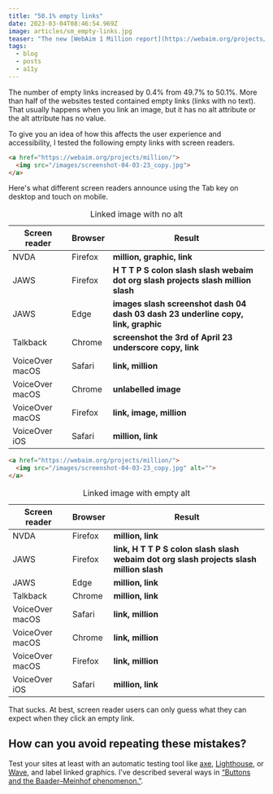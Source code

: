 ```yaml
---
title: "50.1% empty links"
date: 2023-03-04T08:46:54.969Z
image: articles/sm_empty-links.jpg
teaser: "The new [WebAim 1 Million report](https://webaim.org/projects/million/) was recently published, and the results are sobering. Compared to the previous year, 0.5% fewer websites contained automatically detectable accessibility issues, but the total number of erroneous websites is still 96.3%."
tags:
  - blog
  - posts
  - a11y
---
```

The number of empty links increased by 0.4% from 49.7% to 50.1%. More than half of the websites tested contained empty links (links with no text). 
That usually happens when you link an image, but it has no alt attribute or the alt attribute has no value. 

To give you an idea of how this affects the user experience and accessibility, I tested the following empty links with screen readers.


```html
<a href="https://webaim.org/projects/million/">
  <img src="/images/screenshot-04-03-23_copy.jpg">
</a>
```

Here's what different screen readers announce using the Tab key on desktop and touch on mobile.


<table>
<caption>Linked image with no alt</caption>
<thead>
<tr>
  <th>Screen reader</th>
  <th>Browser</th>
  <th>Result</th>
</tr>
</thead>

<tbody>
<tr>
  <td>NVDA</td>
  <td>Firefox</td>
  <td><strong>million, graphic, link</strong></td>
</tr>
<tr>
  <td>JAWS</td>
  <td>Firefox</td>
  <td><strong>H T T P S colon slash slash webaim dot org slash projects slash million slash</strong></td>
</tr>
<tr>
  <td>JAWS</td>
  <td>Edge</td>
  <td><strong>images slash screenshot dash 04 dash 03 dash 23 underline copy, link, graphic</strong></td>
</tr>
<tr>
  <td>Talkback</td>
  <td>Chrome</td>
  <td><strong>screenshot the 3rd of April 23 underscore copy, link</strong></td>
</tr>
<tr>
  <td>VoiceOver macOS</td>
  <td>Safari</td>
  <td><strong>link, million </strong></td>
</tr>
<tr>
  <td>VoiceOver macOS</td>
  <td>Chrome</td>
  <td><strong>unlabelled image</strong></td>
</tr>
<tr>
  <td>VoiceOver macOS</td>
  <td>Firefox</td>
  <td><strong>link, image, million </strong></td>
</tr>
<tr>
  <td>VoiceOver iOS</td>
  <td>Safari</td>
  <td><strong>million, link</strong></td>
</tr>
</tbody>

</table>


```html
<a href="https://webaim.org/projects/million/">
  <img src="/images/screenshot-04-03-23_copy.jpg" alt="">
</a>
```

<table>
<caption>Linked image with empty alt</caption>
<thead>
<tr>
  <th>Screen reader</th>
  <th>Browser</th>
  <th>Result</th>
</tr>
</thead>

<tbody>
<tr>
  <td>NVDA</td>
  <td>Firefox</td>
  <td><strong>million, link</strong></td>
</tr>
<tr>
  <td>JAWS</td>
  <td>Firefox</td>
  <td><strong>link, H T T P S colon slash slash webaim dot org slash projects slash million slash</strong></td>
</tr>
<tr>
  <td>JAWS</td>
  <td>Edge</td>
  <td><strong>million, link</strong></td>
</tr>
<tr>
  <td>Talkback</td>
  <td>Chrome</td>
  <td><strong>million, link</strong></td>
</tr>
<tr>
  <td>VoiceOver macOS</td>
  <td>Safari</td>
  <td><strong>link, million</strong></td>
</tr>
<tr>
  <td>VoiceOver macOS</td>
  <td>Chrome</td>
  <td><strong>link, million</strong></td>
</tr>
<tr>
  <td>VoiceOver macOS</td>
  <td>Firefox</td>
  <td><strong>link, million</strong></td>
</tr>
<tr>
  <td>VoiceOver iOS</td>
  <td>Safari</td>
  <td><strong>million, link</strong></td>
</tr>
</tbody>

</table>

That sucks. At best, screen reader users can only guess what they can expect when they click an empty link. 

## How can you avoid repeating these mistakes?

Test your sites at least with an automatic testing tool like [axe](https://www.deque.com/axe/devtools/), [Lighthouse](https://developer.chrome.com/docs/lighthouse/overview/), or [Wave](https://wave.webaim.org/), and label linked graphics.  I’ve described several ways in [“Buttons and the Baader–Meinhof phenomenon.”](/blog/2022/button-baader/).
